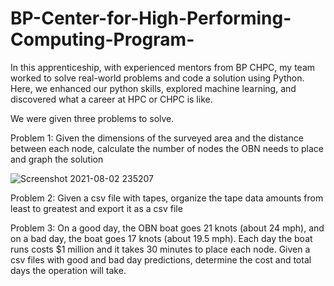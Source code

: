 # BP-Center-for-High-Performing-Computing-Program-
In this apprenticeship, with experienced mentors from BP CHPC, my team worked to solve real-world  problems and code a solution using Python. Here, we enhanced our python skills, explored  machine learning, and discovered what a career at HPC or CHPC is like.

We were given three problems to solve. 

Problem 1: 
Given the dimensions of the surveyed area and the distance between each node, calculate the number of nodes the OBN needs to place and graph the solution

![Screenshot 2021-08-02 235207](https://user-images.githubusercontent.com/72708448/127959930-7289b169-a0d2-4d09-9383-81f76acbb759.jpg)


Problem 2: 
Given a csv file with tapes, organize the tape data amounts from least to greatest and export it as a csv file

Problem 3:
On a good day, the OBN boat goes 21 knots (about 24 mph), and on a bad day, the boat goes 17 knots (about 19.5 mph). Each day the boat runs costs $1 million and it takes 30 minutes to place each node. Given a csv files with good and bad day predictions, determine the cost and total days the operation will take.
